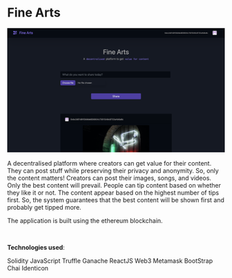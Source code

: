 # Fine Arts

<img src="./finearts.png" alt="Home Screen" />

<br/>

A decentralised platform where creators can get value for their content. They can post stuff while preserving their privacy and anonymity. So, only the content matters! Creators can post their images, songs, and videos. Only the best content will prevail. People can tip content based on whether they like it or not. The content appear based on the highest number of tips first. So, the system guarantees that the best content will be shown first and probably get tipped more.

The application is built using the ethereum blockchain.

<br/>

<b>Technologies used</b>:

Solidity
JavaScript
Truffle
Ganache
ReactJS
Web3
Metamask
BootStrap
Chai
Identicon
